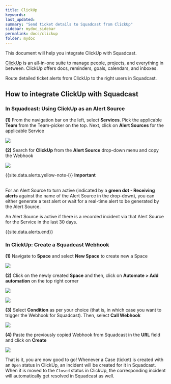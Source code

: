 ```yaml
---
title: ClickUp
keywords: 
last_updated: 
summary: "Send ticket details to Squadcast from ClickUp"
sidebar: mydoc_sidebar
permalink: docs/clickup
folder: mydoc
---
```


This document will help you integrate ClickUp with Squadcast.

[ClickUp](https://clickup.com/) is an all-in-one suite to manage people, projects, and everything in between. ClickUp offers docs, reminders, goals, calendars, and inboxes.

Route detailed ticket alerts from ClickUp to the right users in Squadcast.

## How to integrate ClickUp with Squadcast

### In Squadcast: Using ClickUp as an Alert Source

**(1)** From the navigation bar on the left, select **Services**. Pick the applicable **Team** from the Team-picker on the top. Next, click on **Alert Sources** for the applicable Service

![](images/alert_source_1.png)

**(2)** Search for **ClickUp** from the **Alert Source** drop-down menu and copy the Webhook

![](images/clickup_1.png)

{{site.data.alerts.yellow-note-i}}
<b>Important</b><br/><br/>
<p>For an Alert Source to turn active (indicated by a <b>green dot - Receiving alerts</b> against the name of the Alert Source in the drop-down), you can either generate a test alert or wait for a real-time alert to be generated by the Alert Source.</p>
<p>An Alert Source is active if there is a recorded incident via that Alert Source for the Service in the last 30 days.</p>
{{site.data.alerts.end}}

### In ClickUp: Create a Squadcast Webhook

**(1)** Navigate to **Space** and select **New Space** to create new a Space

![](images/clickup_2.png)

**(2)** Click on the newly created **Space** and then, click on **Automate > Add automation** on the top right corner

![](images/clickup_3.png)

![](images/clickup_4.png)

**(3)** Select **Condition** as per your choice (that is, in which case you want to trigger the Webhook for Squadcast). Then, select **Call Webhook**

![](images/clickup_5.png)

**(4)** Paste the previously copied Webhook from Squadcast in the **URL** field and click on **Create**

![](images/clickup_6.png)

That is it, you are now good to go! Whenever a Case (ticket) is created with an `Open` status in ClickUp, an incident will be created for it in Squadcast. When it is moved to the `Closed` status in ClickUp, the corresponding incident will automatically get resolved in Squadcast as well.